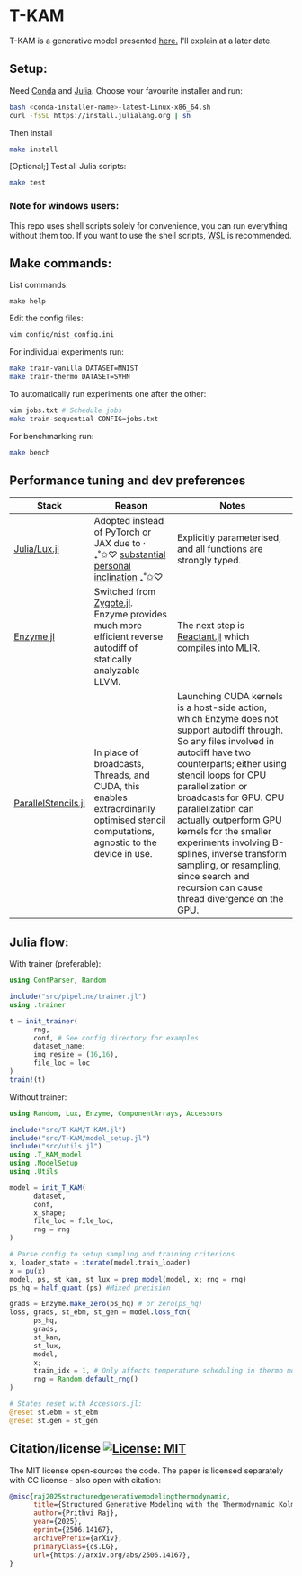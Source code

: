 # T-KAM 

T-KAM is a generative model presented [here.](https://www.arxiv.org/abs/2506.14167) I'll explain at a later date.

## Setup:

Need [Conda](https://docs.conda.io/projects/conda/en/latest/user-guide/install/index.html) and [Julia](https://github.com/JuliaLang/juliaup). Choose your favourite installer and run: 

```bash
bash <conda-installer-name>-latest-Linux-x86_64.sh
curl -fsSL https://install.julialang.org | sh
```

Then install

```bash
make install
```

[Optional;] Test all Julia scripts:

```bash
make test
```

### Note for windows users:

This repo uses shell scripts solely for convenience, you can run everything without them too. If you want to use the shell scripts, [WSL](https://learn.microsoft.com/en-us/windows/wsl/install) is recommended.

## Make commands:

List commands:
```
make help
```

Edit the config files:

```bash
vim config/nist_config.ini
```

For individual experiments run:

```bash
make train-vanilla DATASET=MNIST
make train-thermo DATASET=SVHN
```

To automatically run experiments one after the other:
```bash
vim jobs.txt # Schedule jobs
make train-sequential CONFIG=jobs.txt
```

For benchmarking run:

```bash
make bench
```

## Performance tuning and dev preferences

| Stack                                                                    | Reason                                                                                                                                                                                                                                                                                                      | Notes                                                                                                                                                                                                                                                                                                                                                                                                    |
|--------------------------------------------------------------------------|-------------------------------------------------------------------------------------------------------------------------------------------------------------------------------------------------------------------------------------------------------------------------------------------------------------|----------------------------------------------------------------------------------------------------------------------------------------------------------------------------------------------------------------------------------------------------------------------------------------------------------------------------------------------------------------------------------------------------------|
| [Julia/Lux.jl](https://github.com/LuxDL/Lux.jl)                                                             | Adopted instead of PyTorch or JAX due to ‧₊˚✩♡ [substantial personal inclination](https://www.linkedin.com/posts/prithvi-raj-eng_i-moved-from-pytorch-to-jax-to-julia-a-activity-7330842135534919681-9XJF?utm_source=share&utm_medium=member_desktop&rcm=ACoAADUTwcMBFnTsuwtIbYGuiSVLmSAnTVDeOQQ) ₊˚✩♡ | Explicitly parameterised, and all functions are strongly typed.                                                                                                                                                                                                                                                                                                                                              |
| [Enzyme.jl](https://enzyme.mit.edu/julia/stable/)                   | Switched from [Zygote.jl](https://github.com/FluxML/Zygote.jl). Enzyme provides much more efficient reverse autodiff of statically analyzable LLVM.                                                                                                                                                    | The next step is [Reactant.jl](https://github.com/EnzymeAD/Reactant.jl) which compiles into MLIR.                                                                                                                                                                                                                                                                                                                   |
| [ParallelStencils.jl](https://github.com/omlins/ParallelStencil.jl) | In place of broadcasts, Threads, and CUDA, this enables extraordinarily optimised stencil computations, agnostic to the device in use.                                                                                                                                                                           | Launching CUDA kernels is a host-side action, which Enzyme does not support autodiff through. So any files involved in autodiff have two counterparts; either using stencil loops for CPU parallelization or broadcasts for GPU. CPU parallelization can actually outperform GPU kernels for the smaller experiments involving B-splines, inverse transform sampling, or resampling, since search and recursion can cause thread divergence on the GPU. |

## Julia flow:

With trainer (preferable):

```julia
using ConfParser, Random

include("src/pipeline/trainer.jl")
using .trainer

t = init_trainer(
      rng, 
      conf, # See config directory for examples
      dataset_name; 
      img_resize = (16,16), 
      file_loc = loc
)
train!(t)
```

Without trainer:

```julia
using Random, Lux, Enzyme, ComponentArrays, Accessors

include("src/T-KAM/T-KAM.jl")
include("src/T-KAM/model_setup.jl")
include("src/utils.jl")
using .T_KAM_model
using .ModelSetup
using .Utils

model = init_T_KAM(
      dataset, 
      conf, 
      x_shape; 
      file_loc = file_loc, 
      rng = rng
)

# Parse config to setup sampling and training criterions
x, loader_state = iterate(model.train_loader)
x = pu(x)
model, ps, st_kan, st_lux = prep_model(model, x; rng = rng) 
ps_hq = half_quant.(ps) #Mixed precision

grads = Enzyme.make_zero(ps_hq) # or zero(ps_hq)
loss, grads, st_ebm, st_gen = model.loss_fcn(
      ps_hq,
      grads,
      st_kan,
      st_lux,
      model,
      x;
      train_idx = 1, # Only affects temperature scheduling in thermo model
      rng = Random.default_rng()
)

# States reset with Accessors.jl:
@reset st.ebm = st_ebm
@reset st.gen = st_gen
```

## Citation/license [![License: MIT](https://img.shields.io/badge/License-MIT-yellow.svg)](https://opensource.org/licenses/MIT)

The MIT license open-sources the code. The paper is licensed separately with CC license - also open with citation:

```bibtex
@misc{raj2025structuredgenerativemodelingthermodynamic,
      title={Structured Generative Modeling with the Thermodynamic Kolmogorov-Arnold Model}, 
      author={Prithvi Raj},
      year={2025},
      eprint={2506.14167},
      archivePrefix={arXiv},
      primaryClass={cs.LG},
      url={https://arxiv.org/abs/2506.14167}, 
}
```
